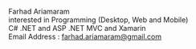 Farhad Ariamaram </br>
interested in Programming (Desktop, Web and Mobile) </br>
C# .NET and ASP .NET MVC and Xamarin </br>
Email Address : farhad.ariamaram@gmail.com
